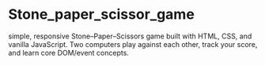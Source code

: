 # Stone_paper_scissor_game
simple, responsive Stone–Paper–Scissors game built with HTML, CSS, and vanilla JavaScript. Two computers play against each other, track your score, and learn core DOM/event concepts.
